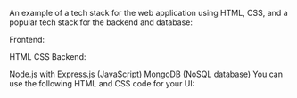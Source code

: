 An example of a tech stack for the web application using HTML, CSS, and a popular tech stack for the backend and database:

Frontend:

HTML
CSS
Backend:

Node.js with Express.js (JavaScript)
MongoDB (NoSQL database)
You can use the following HTML and CSS code for your UI:
